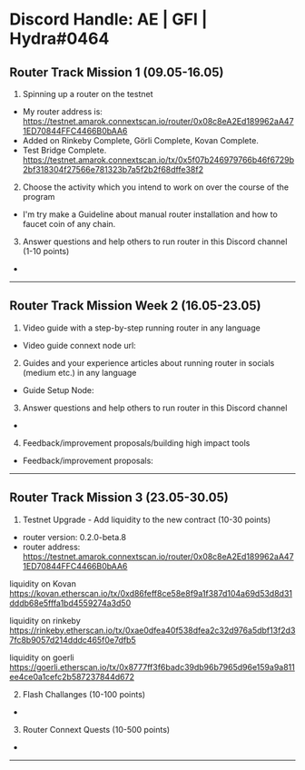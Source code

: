 # Discord Handle: AE | GFI | Hydra#0464
## Router Track Mission 1 (09.05-16.05)

1) Spinning up a router on the testnet
- My router address is: https://testnet.amarok.connextscan.io/router/0x08c8eA2Ed189962aA471ED70844FFC4466B0bAA6
- Added on Rinkeby Complete, Görli Complete, Kovan Complete.
- Test Bridge Complete.
https://testnet.amarok.connextscan.io/tx/0x5f07b246979766b46f6729b2bf318304f27566e781323b7a5f2b2f68dffe38f2


2) Choose the activity which you intend to work on over the course of the program
- I'm try make a Guideline about manual router installation and how to faucet coin of any chain.


3) Answer questions and help others to run router in this Discord channel (1-10 points)
- 


---

## Router Track Mission Week 2 (16.05-23.05)


1) Video guide with a step-by-step running router in any language
- Video guide connext node url: 

2) Guides and your experience articles about running router in socials (medium etc.) in any language
- Guide Setup Node: 


3) Answer questions and help others to run router in this Discord channel
- 


4) Feedback/improvement proposals/building high impact tools
- Feedback/improvement proposals: 


---

## Router Track Mission 3 (23.05-30.05)

1) Testnet Upgrade - Add liquidity to the new contract (10-30 points)
- router version: 0.2.0-beta.8 
- router address: https://testnet.amarok.connextscan.io/router/0x08c8eA2Ed189962aA471ED70844FFC4466B0bAA6

liquidity on Kovan
https://kovan.etherscan.io/tx/0xd86feff8ce58e8f9a1f387d104a69d53d8d31dddb68e5fffa1bd4559274a3d50

liquidity on rinkeby
https://rinkeby.etherscan.io/tx/0xae0dfea40f538dfea2c32d976a5dbf13f2d37fc8b9057d214dddc465f0e7dfb5

liquidity on goerli
https://goerli.etherscan.io/tx/0x8777ff3f6badc39db96b7965d96e159a9a811ee4ce0a1cefc2b587237844d672

2) Flash Challanges (10-100 points)
- 

3) Router Connext Quests (10-500 points)
-

---

